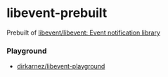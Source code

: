 libevent-prebuilt
=================
Prebuilt of [libevent/libevent: Event notification library](https://github.com/libevent/libevent)

### Playground
- [dirkarnez/libevent-playground](https://github.com/dirkarnez/libevent-playground)
